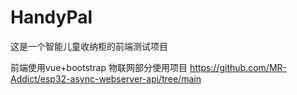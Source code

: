 # HandyPal
这是一个智能儿童收纳柜的前端测试项目

前端使用vue+bootstrap
物联网部分使用项目 https://github.com/MR-Addict/esp32-async-webserver-api/tree/main

